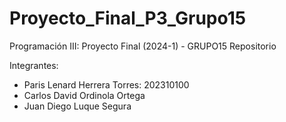 # Proyecto_Final_P3_Grupo15
Programación III: Proyecto Final (2024-1) - GRUPO15
Repositorio

Integrantes: 

- Paris Lenard Herrera Torres: 202310100
- Carlos David Ordinola Ortega
- Juan Diego Luque Segura

